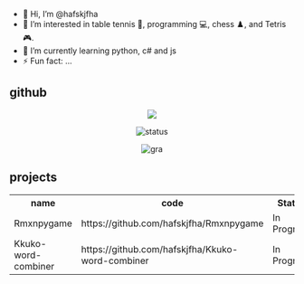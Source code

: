 - 👋 Hi, I’m @hafskjfha
- 👀 I’m interested in table tennis 🏓, programming 💻, chess ♟️, and Tetris 🎮.
- 🌱 I’m currently learning python, c# and js
- ⚡ Fun fact: ...

<!---
hafskjfha/hafskjfha is a ✨ special ✨ repository because its `README.md` (this file) appears on your GitHub profile.
You can click the Preview link to take a look at your changes.
--->

## github
<div align="center">
<a href="https://opgc.me/#/users/hafskjfha" target="_blank"><img src="https://prd-opgc-api.opgc.me/githubs/users/hafskjfha/tag/?theme=basic" /></a>   
    
![status](https://github-readme-stats.vercel.app/api?username=hafskjfha&show_icons=true&theme=white)


![gra](https://github-readme-activity-graph.vercel.app/graph?username=hafskjfha&bg_color=ffffff&color=3366ff&line=3366ff&point=3366ff&area=true&hide_border=true)

</div>


## projects

<table>
    <tr>
        <th>name</th>
        <th>code</th>
        <th>Status</th>
    </tr>
    <tr>
        <td>Rmxnpygame</td>
        <td>https://github.com/hafskjfha/Rmxnpygame</td>
        <td>In Progress</td>
    </tr>
    <tr>
         <td>Kkuko-word-combiner</td>
         <td>https://github.com/hafskjfha/Kkuko-word-combiner</td>
         <td>In Progress</td>
    </tr>
</table>
